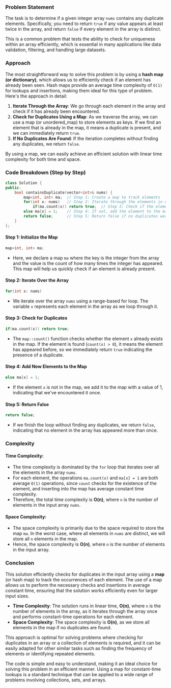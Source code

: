 ### Problem Statement

The task is to determine if a given integer array `nums` contains any duplicate elements. Specifically, you need to return `true` if any value appears at least twice in the array, and return `false` if every element in the array is distinct.

This is a common problem that tests the ability to check for uniqueness within an array efficiently, which is essential in many applications like data validation, filtering, and handling large datasets.

### Approach

The most straightforward way to solve this problem is by using a **hash map (or dictionary)**, which allows us to efficiently check if an element has already been seen. Hash maps provide an average time complexity of `O(1)` for lookups and insertions, making them ideal for this type of problem. Here's the approach in detail:

1. **Iterate Through the Array**: We go through each element in the array and check if it has already been encountered.
2. **Check for Duplicates Using a Map**: As we traverse the array, we can use a map (or unordered_map) to store elements as keys. If we find an element that is already in the map, it means a duplicate is present, and we can immediately return `true`.
3. **If No Duplicates Are Found**: If the iteration completes without finding any duplicates, we return `false`.

By using a map, we can easily achieve an efficient solution with linear time complexity for both time and space.

### Code Breakdown (Step by Step)

```cpp
class Solution {
public:
    bool containsDuplicate(vector<int>& nums) {
        map<int, int> ma;  // Step 1: Create a map to track elements
        for(int x: nums)   // Step 2: Iterate through the elements in nums
            if(ma.count(x)) return true;  // Step 3: Check if the element is already in the map
        else ma[x] = 1;    // Step 4: If not, add the element to the map
        return false;      // Step 5: Return false if no duplicates were found
    }
};
```

#### Step 1: Initialize the Map
```cpp
map<int, int> ma;
```
- Here, we declare a map `ma` where the key is the integer from the array and the value is the count of how many times the integer has appeared. This map will help us quickly check if an element is already present.
  
#### Step 2: Iterate Over the Array
```cpp
for(int x: nums)
```
- We iterate over the array `nums` using a range-based for loop. The variable `x` represents each element in the array as we loop through it.

#### Step 3: Check for Duplicates
```cpp
if(ma.count(x)) return true;
```
- The `map::count()` function checks whether the element `x` already exists in the map. If the element is found (`count(x) > 0`), it means the element has appeared before, so we immediately return `true` indicating the presence of a duplicate.

#### Step 4: Add New Elements to the Map
```cpp
else ma[x] = 1;
```
- If the element `x` is not in the map, we add it to the map with a value of 1, indicating that we've encountered it once.

#### Step 5: Return False
```cpp
return false;
```
- If we finish the loop without finding any duplicates, we return `false`, indicating that no element in the array has appeared more than once.

### Complexity

#### Time Complexity:
- The time complexity is dominated by the `for` loop that iterates over all the elements in the array `nums`.
- For each element, the operations `ma.count(x)` and `ma[x] = 1` are both average `O(1)` operations, since `count` checks for the existence of the element, and inserting into the map has average constant time complexity.
- Therefore, the total time complexity is **O(n)**, where `n` is the number of elements in the input array `nums`.

#### Space Complexity:
- The space complexity is primarily due to the space required to store the map `ma`. In the worst case, where all elements in `nums` are distinct, we will store all `n` elements in the map.
- Hence, the space complexity is **O(n)**, where `n` is the number of elements in the input array.

### Conclusion

This solution efficiently checks for duplicates in the input array using a **map** (or hash map) to track the occurrences of each element. The use of a map allows us to perform the necessary checks and insertions in average constant time, ensuring that the solution works efficiently even for larger input sizes.

- **Time Complexity**: The solution runs in linear time, **O(n)**, where `n` is the number of elements in the array, as it iterates through the array once and performs constant-time operations for each element.
- **Space Complexity**: The space complexity is **O(n)**, as we store all elements in the map if no duplicates are found.

This approach is optimal for solving problems where checking for duplicates in an array or a collection of elements is required, and it can be easily adapted for other similar tasks such as finding the frequency of elements or identifying repeated elements.

The code is simple and easy to understand, making it an ideal choice for solving this problem in an efficient manner. Using a map for constant-time lookups is a standard technique that can be applied to a wide range of problems involving collections, sets, and arrays.